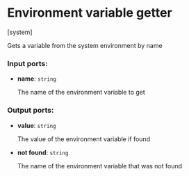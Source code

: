 # Environment variable getter

[system]

Gets a variable from the system environment by name

### Input ports:

* __name__: `string`

    The name of the environment variable to get

### Output ports:

* __value__: `string`

    The value of the environment variable if found


* __not found__: `string`

    The name of the environment variable that was not found

